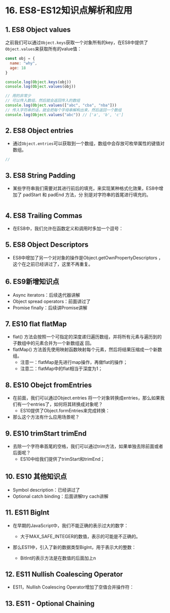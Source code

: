 # 16. ES8-ES12知识点解析和应用

## 1. ES8 Object values

之前我们可以通过`Object.keys`获取一个对象所有的key，在ES8中提供了 `Object.values`来获取所有的value值：

```js
const obj = {
  name: "why",
  age: 18
}

console.log(Object.keys(obj))
console.log(Object.values(obj))

// 用的非常少
// 可以传入数组，然后就会返回传入的数组
console.log(Object.values(["abc", "cba", "nba"]))
// 传入字符串的话，就会把每个字母串解构出来，然后返回一个数组
console.log(Object.values("abc")) // ['a', 'b', 'c']

```

## 2. ES8 Object entries

+ 通过`Object.entries`可以获取到一个数组，数组中会存放可枚举属性的键值对数组。

```js
// 

```



## 3. ES8 String Padding

+ 某些字符串我们需要对其进行前后的填充，来实现某种格式化效果，ES8中增加了 padStart 和 padEnd 方法，分 别是对字符串的首尾进行填充的。

```js

```





## 4. ES8 Trailing Commas

+ 在ES8中，我们允许在函数定义和调用时多加一个逗号：





## 5. ES8 Object Descriptors

+ ES8中增加了另一个对对象的操作是Object.getOwnPropertyDescriptors ，这个在之前已经讲过了，这里不再重复。



## 6. ES9新增知识点

+ Async iterators：后续迭代器讲解
+ Object spread operators：前面讲过了
+ Promise finally：后续讲Promise讲解



## 7. ES10 flat flatMap

+ flat() 方法会按照一个可指定的深度递归遍历数组，并将所有元素与遍历到的子数组中的元素合并为一个新数组返
  回。
+ flatMap() 方法首先使用映射函数映射每个元素，然后将结果压缩成一个新数组。
  + 注意一：flatMap是先进行map操作，再做flat的操作；
  + 注意二：flatMap中的flat相当于深度为1；



## 8. ES10 Obejct fromEntries

+ 在前面，我们可以通过Object.entries 将一个对象转换成entries，那么如果我们有一个entries了，如何将其转换成对象呢？
  + ES10提供了Object.formEntries来完成转换：
+ 那么这个方法有什么应用场景呢？





## 9. ES10 trimStart trimEnd

+ 去除一个字符串首尾的空格，我们可以通过trim方法，如果单独去除前面或者后面呢？
  + ES10中给我们提供了trimStart和trimEnd；



## 10. ES10 其他知识点

+ Symbol description：已经讲过了
+ Optional catch binding：后面讲解try cach讲解





## 11. ES11 BigInt

+ 在早期的JavaScript中，我们不能正确的表示过大的数字：
  + 大于MAX_SAFE_INTEGER的数值，表示的可能是不正确的。



+ 那么ES11中，引入了新的数据类型BigInt，用于表示大的整数：
  + BitInt的表示方法是在数值的后面加上n





## 12. ES11 Nullish Coalescing Operator

+ ES11，Nullish Coalescing Operator增加了空值合并操作符：





## 13. ES11 - Optional Chaining















